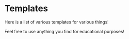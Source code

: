 # Templates

Here is a list of various templates for various things!

Feel free to use anything you find for educational purposes!
